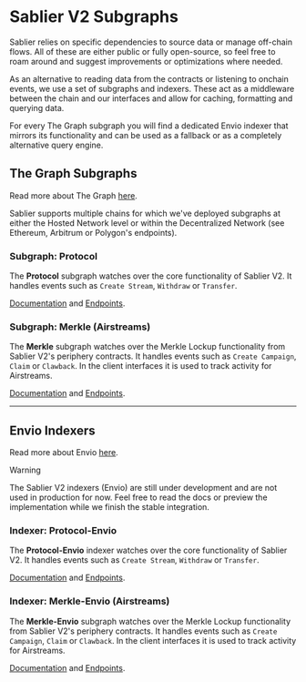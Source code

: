 # Sablier V2 Subgraphs

Sablier relies on specific dependencies to source data or manage off-chain flows. All of these are either public or
fully open-source, so feel free to roam around and suggest improvements or optimizations where needed.

As an alternative to reading data from the contracts or listening to onchain events, we use a set of subgraphs and
indexers. These act as a middleware between the chain and our interfaces and allow for caching, formatting and querying
data.

For every The Graph subgraph you will find a dedicated Envio indexer that mirrors its functionality and can be used as a
fallback or as a completely alternative query engine.

## The Graph Subgraphs

Read more about The Graph [here](https://thegraph.com/docs/en/).

Sablier supports multiple chains for which we've deployed subgraphs at either the Hosted Network level or within the
Decentralized Network (see Ethereum, Arbitrum or Polygon's endpoints).

### Subgraph: Protocol

The **Protocol** subgraph watches over the core functionality of Sablier V2. It handles events such as `Create Stream`,
`Withdraw` or `Transfer`.

[Documentation](https://docs.sablier.com/api/subgraphs/protocol/entities) and
[Endpoints](https://docs.sablier.com/api/subgraphs/endpoints).

### Subgraph: Merkle (Airstreams)

The **Merkle** subgraph watches over the Merkle Lockup functionality from Sablier V2's periphery contracts. It handles
events such as `Create Campaign`, `Claim` or `Clawback`. In the client interfaces it is used to track activity for
Airstreams.

[Documentation](https://docs.sablier.com/api/subgraphs/merkle/entities) and
[Endpoints](https://docs.sablier.com/api/subgraphs/endpoints).

---

## Envio Indexers

Read more about Envio [here](https://docs.envio.dev).

> [!WARNING]
> The Sablier V2 indexers (Envio) are still under development and are not used in production for now. Feel
> free to read the docs or preview the implementation while we finish the stable integration.

### Indexer: Protocol-Envio

The **Protocol-Envio** indexer watches over the core functionality of Sablier V2. It handles events such as
`Create Stream`, `Withdraw` or `Transfer`.

[Documentation](https://docs.sablier.com/api/indexers/protocol/entities) and
[Endpoints](https://docs.sablier.com/api/indexers/endpoints).

### Indexer: Merkle-Envio (Airstreams)

The **Merkle-Envio** subgraph watches over the Merkle Lockup functionality from Sablier V2's periphery contracts. It
handles events such as `Create Campaign`, `Claim` or `Clawback`. In the client interfaces it is used to track activity
for Airstreams.

[Documentation](https://docs.sablier.com/api/indexers/merkle/entities) and
[Endpoints](https://docs.sablier.com/api/indexers/endpoints).
